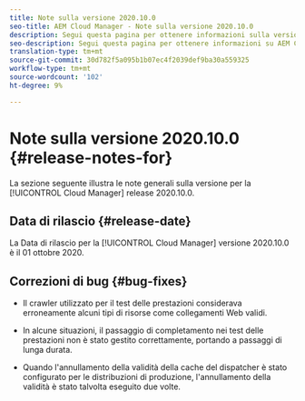 ```yaml
---
title: Note sulla versione 2020.10.0
seo-title: AEM Cloud Manager - Note sulla versione 2020.10.0
description: Segui questa pagina per ottenere informazioni sulla versione 2020.10.0 di Cloud Manager
seo-description: Segui questa pagina per ottenere informazioni su AEM Cloud Manager Release 2020.10.0
translation-type: tm+mt
source-git-commit: 30d782f5a095b1b07ec4f2039def9ba30a559325
workflow-type: tm+mt
source-wordcount: '102'
ht-degree: 9%

---
```


# Note sulla versione 2020.10.0 {#release-notes-for}

La sezione seguente illustra le note generali sulla versione per la [!UICONTROL Cloud Manager] release 2020.10.0.

## Data di rilascio {#release-date}

La Data di rilascio per la [!UICONTROL Cloud Manager] versione 2020.10.0 è il 01 ottobre 2020.

## Correzioni di bug {#bug-fixes}

* Il crawler utilizzato per il test delle prestazioni considerava erroneamente alcuni tipi di risorse come collegamenti Web validi.

* In alcune situazioni, il passaggio di completamento nei test delle prestazioni non è stato gestito correttamente, portando a passaggi di lunga durata.

* Quando l&#39;annullamento della validità della cache del dispatcher è stato configurato per le distribuzioni di produzione, l&#39;annullamento della validità è stato talvolta eseguito due volte.